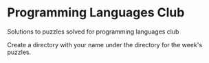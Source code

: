 Programming Languages Club
==========================

Solutions to puzzles solved for programming languages club

Create a directory with your name under the directory for the week's puzzles.

